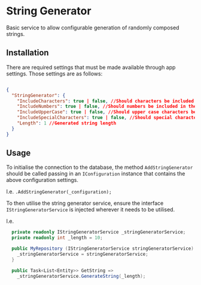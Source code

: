 # String Generator

Basic service to allow configurable generation of randomly composed strings.

## Installation

There are required settings that must be made available through app settings. Those settings are as follows:

```json

{
  "StringGenerator": {
    "IncludeCharacters": true | false, //Should characters be included in the generated strings
    "IncludeNumbers": true | false, //Should numbers be included in the generated strings
    "IncludeUpperCase": true | false, //Should upper case characters be included in the generated strings
    "IncludeSpecialCharacters": true | false, //Should special characters be included in the generated strings
    "Length": 1 //Generated string length
  }
}

```

## Usage

To initialise the connection to the database, the method `AddStringGenerator` should be called passing in an `IConfiguration` instance that contains the above configuration settings.

I.e. `.AddStringGenerator(_configuration);`

To then utilise the string generator service, ensure the interface `IStringGeneratorService` is injected wherever it needs to be utilised.

I.e. 
```c#
  private readonly IStringGeneratorService _stringGeneratorService;
  private readonly int _length = 10;

  public MyRepository (IStringGeneratorService stringGeneratorService) {
    _stringGeneratorService = stringGeneratorService;
  }

  public Task<List<Entity>> GetString =>
    _stringGeneratorService.GenerateString(_length);
  
```
